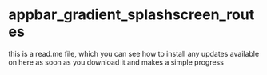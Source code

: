 # appbar_gradient_splashscreen_routes

this is a read.me file, which you can see how to install any updates available on here as soon as you download it and makes a simple progress
